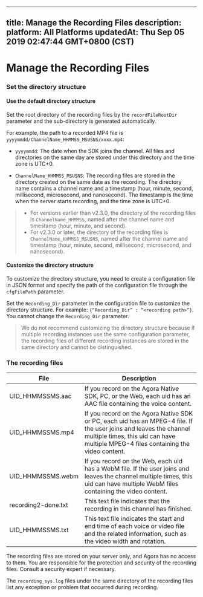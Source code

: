 
---
title: Manage the Recording Files
description: 
platform: All Platforms
updatedAt: Thu Sep 05 2019 02:47:44 GMT+0800 (CST)
---
# Manage the Recording Files
### Set the directory structure

#### Use the default directory structure 

Set the root directory of the recording files by the `recordFileRootDir` parameter and the sub-directory is generated automatically. 

For example, the path to a recorded MP4 file is `yyyymmdd/ChannelName_HHMMSS_MSUSNS/xxxx.mp4`: 

- `yyyymmdd`: The date when the SDK joins the channel. All files and directories on the same day are stored under this directory and the time zone is UTC+0.

- `ChannelName_HHMMSS_MSUSNS`: The recording files are stored in the directory created on the same date as the recording. The directory name contains a channel name and a timestamp (hour, minute, second, millisecond, microsecond, and nanosecond). The timestamp is the time when the server starts recording, and the time zone is UTC+0.

> - For versions earlier than v2.3.0, the directory of the recording files is `ChannelName_HHMMSS`, named after the channel name and timestamp (hour, minute, and second).
> - For v2.3.0 or later, the directory of the recording files is `ChannelName_HHMMSS_MSUSNS`, named after the channel name and timestamp (hour, minute, second, millisecond, microsecond, and nanosecond).

#### Customize the directory structure

To customize the directory structure, you need to create a configuration file in JSON format and specify the path of the configuration file through the `cfgFilePath` parameter.

Set the `Recording_Dir` parameter in the configuration file to customize the directory structure. For example: `{“Recording_Dir” : “<recording path>”}`. You cannot change the `Recording_Dir` parameter.

> We do not recommend customizing the directory structure because if multiple recording instances use the same configuration parameter, the recording files of different recording instances are stored in the same directory and cannot be distinguished.

### The recording files

<table>
<colgroup>
<col/>
<col/>
</colgroup>
<thead>
<tr><th>File</th>
<th>Description</th>
</tr>
</thead>
<tbody>
<tr><td>UID_HHMMSSMS.aac</td>
<td>If you record on the Agora Native SDK, PC, or the Web, each uid has an AAC file containing the voice content.</td>
</tr>
<tr><td>UID_HHMMSSMS.mp4</td>
<td>If you record on the Agora Native SDK or PC, each uid has an MPEG-4 file. If the user joins and leaves the channel multiple times, this uid can have multiple MPEG-4 files containing the video content.</td>
</tr>
<tr><td>UID_HHMMSSMS.webm</td>
<td>If you record on the Web, each uid has a WebM file. If the user joins and leaves the channel multiple times, this uid can have multiple WebM files containing the video content.</td>
</tr>
<tr><td>recording2-done.txt</td>
<td>This text file indicates that the recording in this channel has finished.</td>
</tr>
<tr><td>UID_HHMMSSMS.txt</td>
<td>This text file indicates the start and end time of each voice or video file and the related information, such as the video width and rotation.</td>
</tr>
</tbody>
</table>

The recording files are stored on your server only, and Agora has no access to them. You are responsible for the protection and security of the recording files. Consult a security expert if necessary.

The `recording_sys.log` files under the same directory of the recording files list any exception or problem that occurred during recording.



